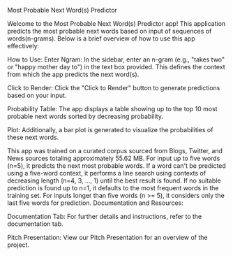 Most Probable Next Word(s) Predictor

Welcome to the Most Probable Next Word(s) Predictor app! This application predicts the most probable next words based on input of sequences of words(n-grams). Below is a brief overview of how to use this app effectively:

How to Use:
Enter Ngram: In the sidebar, enter an n-gram (e.g., "takes two" or "happy mother day to") in the text box provided. This defines the context from which the app predicts the next word(s).

Click to Render: Click the "Click to Render" button to generate predictions based on your input.

Probability Table: The app displays a table showing up to the top 10 most probable next words sorted by decreasing probability.

Plot: Additionally, a bar plot is generated to visualize the probabilities of these next words.

This app was trained on a curated corpus sourced from Blogs, Twitter, and News sources totaling approximately 55.62 MB. For input up to five words (n=5), it predicts the next most probable words. If a word can't be predicted using a five-word context, it performs a line search using contexts of decreasing length (n=4, 3, ..., 1) until the best result is found. If no suitable prediction is found up to n=1, it defaults to the most frequent words in the training set. For inputs longer than five words (n >= 5), it considers only the last five words for prediction.
Documentation and Resources:

Documentation Tab: For further details and instructions, refer to the documentation tab.

Pitch Presentation: View our Pitch Presentation for an overview of the project.

